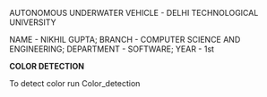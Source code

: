 AUTONOMOUS UNDERWATER VEHICLE - DELHI TECHNOLOGICAL UNIVERSITY 

NAME - NIKHIL GUPTA;
BRANCH - COMPUTER SCIENCE AND ENGINEERING;
DEPARTMENT - SOFTWARE;
YEAR - 1st



**COLOR DETECTION**

To detect color run Color_detection




